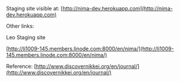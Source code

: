 Staging site visible at: [http://nima-dev.herokuapp.com](http://nima-dev.herokuapp.com)

Other links:

Leo Staging site

[http://li1009-145.members.linode.com:8000/en/nima/](http://li1009-145.members.linode.com:8000/en/nima/)

Reference: [http://www.discovernikkei.org/en/journal/](http://www.discovernikkei.org/en/journal/)

